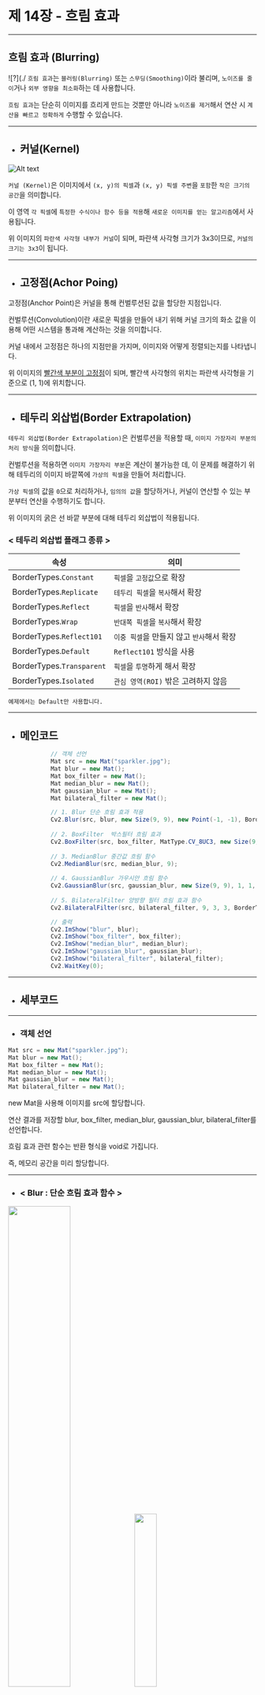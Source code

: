 # 제 14장 - 흐림 효과
***
## 흐림 효과 (Blurring)
![?](./
`흐림 효과`는 `블러링(Blurring)` 또는 `스무딩(Smoothing)`이라 불리며, 
`노이즈를 줄이`거나 `외부 영향을 최소화`하는 데 사용합니다.

`흐림 효과`는 단순히 이미지를 흐리게 만드는 것뿐만 아니라 
`노이즈를 제거`해서 연산 시 `계산을 빠르고 정확하게` 수행할 수 있습니다.

***

+ ## 커널(Kernel)

![Alt text](./Source/Kernel.jpg)

`커널 (Kernel)`은 이미지에서 `(x, y)의 픽셀`과 `(x, y) 픽셀 주변`을 `포함`한 `작은 크기의 공간`을 의미합니다.

이 영역 `각 픽셀`에 `특정한 수식이나 함수 등을 적용`해 `새로운 이미지를 얻는 알고리즘`에서 사용됩니다.

위 이미지의 `파란색 사각형 내부가 커널`이 되며, 파란색 사각형 크기가 3x3이므로, `커널의 크기는 3x3`이 됩니다.

***

+ ## 고정점(Achor Poing)

고정점(Anchor Point)은 커널을 통해 컨벌루션된 값을 할당한 지점입니다.

컨벌루션(Convolution)이란 새로운 픽셀을 만들어 내기 위해 커널 크기의 화소 값을 이용해 어떤 시스템을 통과해 계산하는 것을 의미합니다.

커널 내에서 고정점은 하나의 지점만을 가지며, 이미지와 어떻게 정렬되는지를 나타냅니다.

위 이미지의 <u>빨간색 부분이 고정점</u>이 되며, 빨간색 사각형의 위치는 파란색 사각형을 기준으로 (1, 1)에 위치합니다.

***

+ ## 테두리 외삽법(Border Extrapolation)

`테두리 외삽법(Border Extrapolation)`은 컨벌루션을 적용할 때, `이미지 가장자리 부분의 처리 방식`을 의미합니다.

컨벌루션을 적용하면 `이미지 가장자리 부분`은 계산이 불가능한 데, 
이 문제를 해결하기 위해 테두리의 이미지 바깥쪽에 `가상의 픽셀`을 만들어 처리합니다.

`가상 픽셀`의 값을 `0`으로 처리하거나, `임의의 값`을 할당하거나, 
커널이 연산할 수 있는 부분부터 연산을 수행하기도 합니다.

위 이미지의 굵은 선 바깥 부분에 대해 테두리 외삽법이 적용됩니다.

### < 테두리 외삽법 플래그 종류 >

|속성                       |의미                                   |
|-----------------------    |-------------------------------------- |
|BorderTypes.`Constant`     |`픽셀`을 `고정값`으로 확장               |
|BorderTypes.`Replicate`	|`테두리 픽셀`을 `복사`해서 확장            |
|BorderTypes.`Reflect`	    |`픽셀`을 `반사`해서 확장                   |
|BorderTypes.`Wrap`	        |`반대쪽 픽셀`을 `복사`해서 확장            |
|BorderTypes.`Reflect101`	|`이중 픽셀`을 만들지 않고 `반사`해서 확장  |
|BorderTypes.`Default`	    |`Reflect101` 방식을 사용                 |
|BorderTypes.`Transparent`  |`픽셀`을 `투명`하게 해서 확장              |
|BorderTypes.`Isolated`     |`관심 영역(ROI)` 밖은 고려하지 않음      |

`예제에서는 Default만 사용합니다.`

***

+ ## 메인코드

```c#
            // 객체 선언
            Mat src = new Mat("sparkler.jpg");
            Mat blur = new Mat();
            Mat box_filter = new Mat();
            Mat median_blur = new Mat();
            Mat gaussian_blur = new Mat();
            Mat bilateral_filter = new Mat();

            // 1. Blur 단순 흐림 효과 적용
            Cv2.Blur(src, blur, new Size(9, 9), new Point(-1, -1), BorderTypes.Default);
            
            // 2. BoxFilter  박스필터 흐림 효과
            Cv2.BoxFilter(src, box_filter, MatType.CV_8UC3, new Size(9, 9), new Point(-1, -1), true, BorderTypes.Default);
            
            // 3. MedianBlur 중간값 흐림 함수
            Cv2.MedianBlur(src, median_blur, 9);
            
            // 4. GaussianBlur 가우시안 흐림 함수
            Cv2.GaussianBlur(src, gaussian_blur, new Size(9, 9), 1, 1, BorderTypes.Default);
            
            // 5. BilateralFilter 양방향 필터 흐림 효과 함수
            Cv2.BilateralFilter(src, bilateral_filter, 9, 3, 3, BorderTypes.Default);

            // 출력
            Cv2.ImShow("blur", blur);
            Cv2.ImShow("box_filter", box_filter);
            Cv2.ImShow("median_blur", median_blur);
            Cv2.ImShow("gaussian_blur", gaussian_blur);
            Cv2.ImShow("bilateral_filter", bilateral_filter);
            Cv2.WaitKey(0);
```

***

+ ## 세부코드

***

+ ### 객체 선언
```c#
Mat src = new Mat("sparkler.jpg");
Mat blur = new Mat();
Mat box_filter = new Mat();
Mat median_blur = new Mat();
Mat gaussian_blur = new Mat();
Mat bilateral_filter = new Mat();
```

new Mat을 사용해 이미지를 src에 할당합니다.

연산 결과를 저장할 blur, box_filter, median_blur, gaussian_blur, bilateral_filter를 선언합니다.

흐림 효과 관련 함수는 반환 형식을 void로 가집니다.

즉, 메모리 공간을 미리 할당합니다.

***

+ ### < Blur : 단순 흐림 효과 함수 > 


<img src="./Source/Blur.png" width="50%" height="50%">

<img src="./Source/BasicKernel.png" width="30%" height="30%">

```c#
Cv2.Blur(src, blur, new Size(9, 9), new Point(-1, -1), BorderTypes.Default);
//      (원본,결과,      커널     ,      고정점      ,     테두리 외삽법  );
```

`Cv2.Blur (단순 흐림 효과 함수)` : `각 픽셀`에 대해 `커널을 적용`해 모든 `픽셀의 단순 평균`을 구함

`고정점의 위치`를 `(-1, -1)`로 할당할 경우, 고정점이 `중앙`에 위치한다는 의미가 됩니다.

Cv2.Blur(원본 배열, 결과 배열, 커널, 고정점, 테두리 외삽법)로 단순 흐림 효과를 적용합니다.

즉, 커널의 중심부를 고정점으로 간주합니다.

***

+ ### < BoxFilter : 박스 필터 흐림 효과 함수 >

<img src="./Source/BoxFilter.png" width="50%" height="50%">

<img src="./Source" width="30%" height="30%">

```c#
Cv2.BoxFilter(src, box_filter, MatType.CV_8UC3, new Size(9, 9), new Point(-1, -1), true, BorderTypes.Default);
//           (원본,   결과   , 결과배열정밀도 ,      커널     ,       고정점     ,     ,    테두리 외삽법   );
```

`Cv2.BoxFilter(박스 필터 흐림 효과 함수)` : `커널`의 `내부 값`이 `모두 같은 값으로 값을 구합`

Cv2.BoxFilter(원본 배열, 결과 배열, 결과 배열 정밀도, 커널, 고정점, 테두리 외삽법)로 
박스 필터 흐림 효과를 적용합니다.

결과 배열의 정밀도를 MatType.CV_64FC3로 할당할 경우, 64비트 double 형식의 배열로 반환합니다.

***

+ ### < MedianBlur : 중간값 흐림 효과 함수 >

<img src="./Source/MedianBlur.png" width="50%" height="50%">

<img src="./Source" width="30%" height="30%">


```c#
Cv2.MedianBlur(src, median_blur,    9     );
//            (원본,   결과    ,커널 크기 );
```

`Cv2.MedianBlur(중간값 흐림 효과 함수)` :  `고정점을 사용하지 않고` 
중심 픽셀 주변으로 사각형 크기(ksize×ksize)의 `이웃한 픽셀들의 중간값`을 사용해 
각 픽셀의 값을 변경합니다.

Cv2.MedianBlur(원본 배열, 결과 배열, 커널 크기)로 중간값 흐림 효과를 적용합니다.

커널 크기는 int 형식을 사용하며, 홀수값만 가능합니다.

짝수 크기의 정사각형이나 직사각형의 경우, 중심점을 명확하게 선택할 수 없으므로 홀수 크기의 정사각형만 가능합니다.

***

+ ### < GaussianBlur : 가우시안 흐림 효과 함수 > 

<img src="./Source/GaussianBlur.png" width="50%" height="50%">

<img src="./Source/GaussianKernel.png" width="30%" height="30%">

```c#
Cv2.GaussianBlur(src , gaussian_blur, new Size(9, 9),        1        ,        1        , BorderTypes.Default);
//              (원본,      결과    ,      커널     , x 방향 표준편차 , y 방향 표준편차 ,    테두리 외삽법   );
```

`가우시안 흐림 효과 함수(Cv2.GaussianBlur)`는 이미지의 `각 지점`에 `가우시안 커널을 적용`해 
합산한 후에 출력 이미지를 반환합니다.

Cv2.GaussianBlur(원본 배열, 결과 배열, 커널, X 방향 표준 편차, Y 방향 표준 편차, 테두리 외삽법)
로 가우시안 흐림 효과를 적용합니다.

X 방향 표준 편차와 Y 방향 표준 편차는 가우스 커널의 표준 편차를 의미합니다.

X 방향 표준 편차가 0인 경우, Y 방향 표준 편차의 값은 X 방향 표준 편차의 값과 같아집니다.

`표준편차`를 모두 `0으로 설정`한다면 `커널 크기를 고려`해 `자동 설정`됩니다.

***

+ ### < BilateralFilter : 양방향 필터 흐림 효과 함수 > 

<img src="./Source/BilateralFilter.png" width="50%" height="50%">

<img src="./Source" width="30%" height="30%">


```c#
Cv2.BilateralFilter(src, bilateral_filter, 9, 3, 3, BorderTypes.Default);
```
`Cv2.BilateralFilter(양방향 필터 흐림 효과 함수)` : `가장자리(Edge)를 선명하게 보존`하면서 
`노이즈를 우수하게 제거`하는 흐림 효과 함수입니다.

Cv2.BilateralFilter(원본 배열, 결과 배열, 지름, 시그마 색상, 시그마 공간, 테두리 외삽법)로 
가우시안 흐림 효과를 적용합니다.

지름은 흐림 효과를 적용할 각 픽셀 영역의 지름을 의미합니다.

시그마 색상은 색상 공간(color domain)에서 사용할 가우시안 커널의 너비를 설정하며, 
매개변수의 값이 클수록 흐림 효과에 포함될 강도의 범위가 넓어집니다.

시그마 공간은 좌표 공간(space domain)에서 사용할 가우시안 커널의 너비를 설정하며, 
값이 클수록 인접한 픽셀에 영향을 미칩니다.

